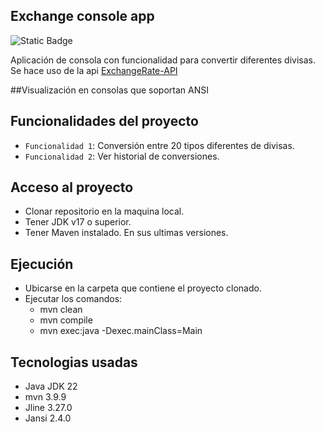 ## Exchange console app

![Static Badge](https://img.shields.io/badge/Estado-completo-blue)

Aplicación de consola con funcionalidad para convertir diferentes divisas. Se hace uso de la api [ExchangeRate-API](https://www.exchangerate-api.com/)

##Visualización en consolas que soportan ANSI

## Funcionalidades del proyecto

- `Funcionalidad 1`: Conversión entre 20 tipos diferentes de divisas.
- `Funcionalidad 2`: Ver historial de conversiones.

## Acceso al proyecto

- Clonar repositorio en la maquina local.
- Tener JDK v17 o superior.
- Tener Maven instalado. En sus ultimas versiones.

## Ejecución

- Ubicarse en la carpeta que contiene el proyecto clonado.
- Ejecutar los comandos:
  - mvn clean
  - mvn compile
  - mvn exec:java -Dexec.mainClass=Main    

## Tecnologias usadas

- Java JDK 22
- mvn 3.9.9
- Jline 3.27.0
- Jansi 2.4.0
